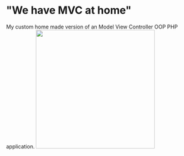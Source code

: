 # "We have MVC at home"
My custom home made version of an Model View Controller OOP PHP application.
<img src="https://github.com/user-attachments/assets/a4eeea0a-d7ae-417c-9282-69d1f2e94647" width="320">
